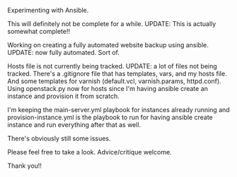 Experimenting with Ansible.  

This will definitely not be complete for a while. UPDATE: This is actually somewhat complete!!

Working on creating a fully automated website backup using ansible. UPDATE: now fully automated. Sort of.

Hosts file is not currently being tracked. UPDATE: a lot of files not being tracked. There's a .gitignore file that has templates, vars, and my hosts file. And some templates for varnish (default.vcl, varnish.params, httpd.conf). Using openstack.py now for hosts since I'm having ansible create an instance and provision it from scratch.

I'm keeping the main-server.yml playbook for instances already running and provision-instance.yml is the playbook to run for having ansible create instance and run everything after that as well.

There's obviously still some issues.  

Please feel free to take a look. Advice/critique welcome.

Thank you!!
